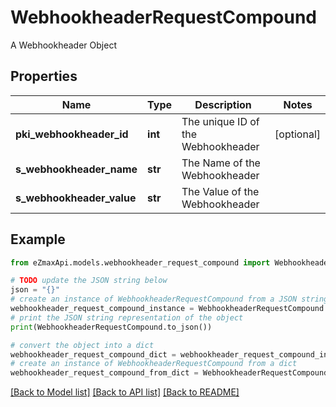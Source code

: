 # WebhookheaderRequestCompound

A Webhookheader Object

## Properties

Name | Type | Description | Notes
------------ | ------------- | ------------- | -------------
**pki_webhookheader_id** | **int** | The unique ID of the Webhookheader | [optional] 
**s_webhookheader_name** | **str** | The Name of the Webhookheader | 
**s_webhookheader_value** | **str** | The Value of the Webhookheader | 

## Example

```python
from eZmaxApi.models.webhookheader_request_compound import WebhookheaderRequestCompound

# TODO update the JSON string below
json = "{}"
# create an instance of WebhookheaderRequestCompound from a JSON string
webhookheader_request_compound_instance = WebhookheaderRequestCompound.from_json(json)
# print the JSON string representation of the object
print(WebhookheaderRequestCompound.to_json())

# convert the object into a dict
webhookheader_request_compound_dict = webhookheader_request_compound_instance.to_dict()
# create an instance of WebhookheaderRequestCompound from a dict
webhookheader_request_compound_from_dict = WebhookheaderRequestCompound.from_dict(webhookheader_request_compound_dict)
```
[[Back to Model list]](../README.md#documentation-for-models) [[Back to API list]](../README.md#documentation-for-api-endpoints) [[Back to README]](../README.md)



